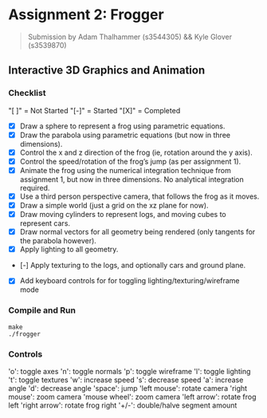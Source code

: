 Assignment 2: Frogger
=====================

> Submission by Adam Thalhammer (s3544305) && Kyle Glover (s3539870)

Interactive 3D Graphics and Animation
-------------------------------------

### Checklist
"[ ]" = Not Started
"[-]" = Started
"[X]" = Completed

- [x] Draw a sphere to represent a frog using parametric equations.
- [X] Draw the parabola using parametric equations (but now in three dimensions).
- [X] Control the x and z direction of the frog (ie, rotation around the y axis).
- [X] Control the speed/rotation of the frog’s jump (as per assignment 1).
- [X] Animate the frog using the numerical integration technique from assignment 1, but now in three dimensions. No analytical integration required.
- [X] Use a third person perspective camera, that follows the frog as it moves.
- [X] Draw a simple world (just a grid on the xz plane for now).
- [X] Draw moving cylinders to represent logs, and moving cubes to represent cars.
- [X] Draw normal vectors for all geometry being rendered (only tangents for the parabola however).
- [X] Apply lighting to all geometry.
- [-] Apply texturing to the logs, and optionally cars and ground plane.
- [X] Add keyboard controls for for toggling lighting/texturing/wireframe mode

### Compile and Run

    make
    ./frogger

### Controls
'o': toggle axes
'n': toggle normals
'p': toggle wireframe
'l': toggle lighting
't': toggle textures
'w': increase speed
's': decrease speed
'a': increase angle
'd': decrease angle
'space': jump
'left mouse': rotate camera
'right mouse': zoom camera
'mouse wheel': zoom camera
'left arrow': rotate frog left
'right arrow': rotate frog right
'+/-': double/halve segment amount
